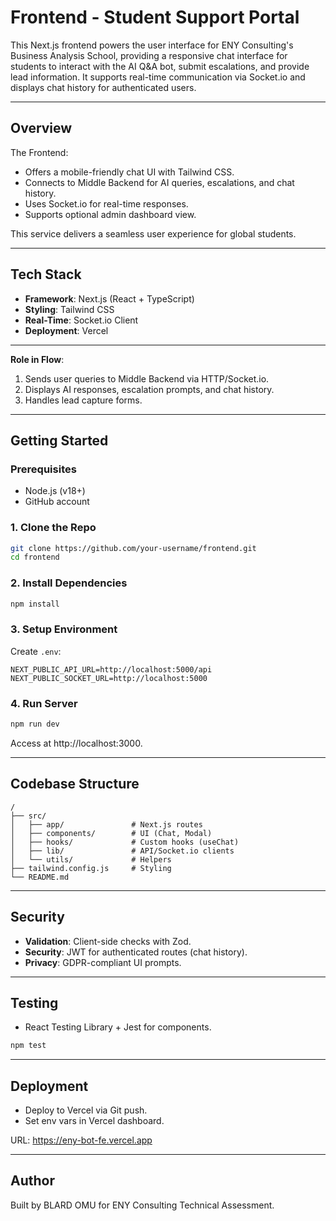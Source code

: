 # Frontend - Student Support Portal

This Next.js frontend powers the user interface for ENY Consulting's Business Analysis School, providing a responsive chat interface for students to interact with the AI Q&A bot, submit escalations, and provide lead information. It supports real-time communication via Socket.io and displays chat history for authenticated users.

---

## Overview

The Frontend:

* Offers a mobile-friendly chat UI with Tailwind CSS.
* Connects to Middle Backend for AI queries, escalations, and chat history.
* Uses Socket.io for real-time responses.
* Supports optional admin dashboard view.

This service delivers a seamless user experience for global students.

---

## Tech Stack

* **Framework**: Next.js (React + TypeScript)
* **Styling**: Tailwind CSS
* **Real-Time**: Socket.io Client
* **Deployment**: Vercel

---

**Role in Flow**:
1. Sends user queries to Middle Backend via HTTP/Socket.io.
2. Displays AI responses, escalation prompts, and chat history.
3. Handles lead capture forms.

---

## Getting Started

### Prerequisites

* Node.js (v18+)
* GitHub account

### 1. Clone the Repo

```bash
git clone https://github.com/your-username/frontend.git
cd frontend
```

### 2. Install Dependencies

```bash
npm install
```

### 3. Setup Environment

Create `.env`:

```env
NEXT_PUBLIC_API_URL=http://localhost:5000/api
NEXT_PUBLIC_SOCKET_URL=http://localhost:5000
```

### 4. Run Server

```bash
npm run dev
```

Access at http://localhost:3000.

---

## Codebase Structure

```
/
├── src/
│   ├── app/               # Next.js routes
│   ├── components/        # UI (Chat, Modal)
│   ├── hooks/             # Custom hooks (useChat)
│   ├── lib/               # API/Socket.io clients
│   └── utils/             # Helpers
├── tailwind.config.js     # Styling
└── README.md
```

---

## Security

* **Validation**: Client-side checks with Zod.
* **Security**: JWT for authenticated routes (chat history).
* **Privacy**: GDPR-compliant UI prompts.

---

## Testing

* React Testing Library + Jest for components.

```bash
npm test
```

---

## Deployment

* Deploy to Vercel via Git push.
* Set env vars in Vercel dashboard.

URL: https://eny-bot-fe.vercel.app

---

## Author

Built by BLARD OMU for ENY Consulting Technical Assessment.
